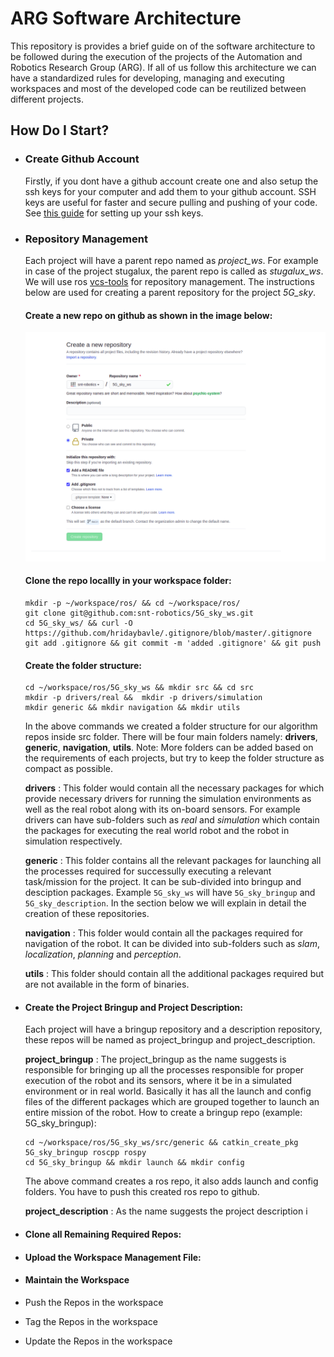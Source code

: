 # ARG Software Architecture 

This repository is provides a brief guide on of the software architecture to be followed during the execution of the projects of the Automation and Robotics Research Group (ARG). If all of us follow this architecture we can have a standardized rules for developing, managing and executing workspaces and most of the developed code can be reutilized between different projects.

## How Do I Start?

* ### Create Github Account

    Firstly, if you dont have a github account create one and also setup the ssh keys for your computer and add them to your github account. SSH keys are useful for faster and secure pulling and pushing of your code. See [this guide](https://www.inmotionhosting.com/support/server/ssh/how-to-add-ssh-keys-to-your-github-account/) for setting up your ssh keys.

* ### Repository Management

    Each project will have a parent repo named as *project_ws*. For example in case of the project stugalux, the parent repo is called as *stugalux_ws*. We will use ros [vcs-tools](http://wiki.ros.org/vcstool) for repository management. The instructions below are used for creating a parent repository for the project *5G_sky*. 

    #### Create a new repo on github as shown in the image below:
    
    <img src="images/github_repo.png" width="" height=""> 

    ####   Clone the repo locallly in your workspace folder:   
    ``` 
    mkdir -p ~/workspace/ros/ && cd ~/workspace/ros/
    git clone git@github.com:snt-robotics/5G_sky_ws.git
    cd 5G_sky_ws/ && curl -O  https://github.com/hridaybavle/.gitignore/blob/master/.gitignore
    git add .gitignore && git commit -m 'added .gitignore' && git push
    ```

    #### Create the folder structure:

    ```
    cd ~/workspace/ros/5G_sky_ws && mkdir src && cd src
    mkdir -p drivers/real &&  mkdir -p drivers/simulation
    mkdir generic && mkdir navigation && mkdir utils
    ```

    In the above commands we created a folder structure for our algorithm repos inside src folder. There will be four main folders namely: **drivers**, **generic**, **navigation**, **utils**. Note: More folders can be added based on the requirements of each projects, but try to keep the folder structure as compact as possible.

    **drivers** : This folder would contain all the necessary packages for which provide necessary drivers for running the simulation environments as well as the real robot along with its on-board sensors. For example drivers can have sub-folders such as *real* and *simulation* which contain the packages for executing the real world robot and the robot in simulation respectively. 

    **generic** : This folder contains all the relevant packages for launching all the processes required for successully executing a relevant task/mission for the project. It can be sub-divided into bringup and desciption packages. Example `5G_sky_ws` will have `5G_sky_bringup` and `5G_sky_description`. In the section below we will explain in detail the creation of these repositories. 

    **navigation** : This folder would contain all the packages required for navigation of the robot. It can be divided into sub-folders such as *slam*, *localization*, *planning* and *perception*. 

    **utils** : This folder should contain all the additional packages required but are not available in the form of binaries.

* #### Create the Project Bringup and Project Description:

    Each project will have a bringup repository and a description repository, these repos will be named as project_bringup and project_description.

    **project_bringup** : The project_bringup as the name suggests is responsible for bringing up all the processes responsible for proper execution of the robot and its sensors, where it be in a simulated environment or in real world. Basically it has all the launch and config files of the different packages which are grouped together to launch an entire mission of the robot. How to create a bringup repo (example: 5G_sky_bringup):
        
    ```
    cd ~/workspace/ros/5G_sky_ws/src/generic && catkin_create_pkg 5G_sky_bringup roscpp rospy 
    cd 5G_sky_bringup && mkdir launch && mkdir config
    ```    

    The above command creates a ros repo, it also adds launch and config folders. You have to push this created ros repo to github. 

    **project_description** : As the name suggests the project description i

* #### Clone all Remaining Required Repos: 

* #### Upload the Workspace Management File:

* #### Maintain the Workspace
    
*  Push the Repos in the workspace

* Tag the Repos in the workspace

* Update the Repos in the workspace

